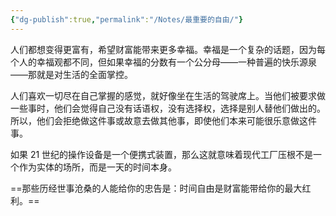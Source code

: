 ```yaml
---
{"dg-publish":true,"permalink":"/Notes/最重要的自由/"}
---
```



人们都想变得更富有，希望财富能带来更多幸福。幸福是一个复杂的话题，因为每个人的幸福观都不同，但如果幸福的分数有一个公分母——一种普遍的快乐源泉——那就是对生活的全面掌控。

人们喜欢一切尽在自己掌握的感觉，就好像坐在生活的驾驶席上。当他们被要求做一些事时，他们会觉得自己没有话语权，没有选择权，选择是别人替他们做出的。所以，他们会拒绝做这件事或故意去做其他事，即使他们本来可能很乐意做这件事。

如果 21 世纪的操作设备是一个便携式装置，那么这就意味着现代工厂压根不是一个作为实体的场所，而是一天的时间本身。

==那些历经世事沧桑的人能给你的忠告是：时间自由是财富能带给你的最大红利。==